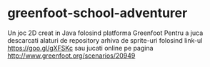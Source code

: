 # greenfoot-school-adventurer
Un joc 2D creat in Java folosind platforma Greenfoot
Pentru a juca descarcati alaturi de repository arhiva de sprite-uri folosind link-ul https://goo.gl/gXFSKc sau jucati online pe pagina http://www.greenfoot.org/scenarios/20949
